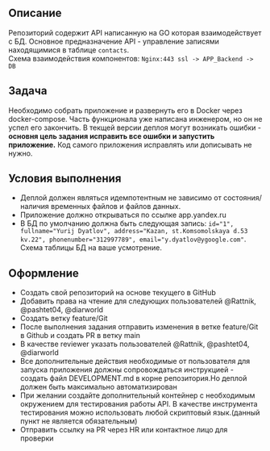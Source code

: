 
## Описание

Репозиторий содержит API написанную на GO которая взаимодействует с БД. Основное предназначение API - управление записями находящимися в таблице `contacts`.  
Схема взаимодействия компонентов: `Nginx:443 ssl -> APP_Backend -> DB`

## Задача
Необходимо собрать приложение и развернуть его в Docker через docker-compose. Часть функционала уже написана инженером, но он не успел его закончить. В текщей версии деплоя могут возникать ошибки - **основня цель задания исправить все ошибки и запустить приложение.** Код самого приложения исправлять или дописывать не нужно.

## Условия выполнения
- Деплой должен являться идемпотентным не зависимо от состояния/наличия временных файлов и файлов данных.
- Приложение должно открываться по ссылке app.yandex.ru
- В БД по умолчанию должна быть следующая запись: `id="1", fullname="Yurij Dyatlov", address="Kazan, st.Komsomolskaya d.53 kv.22", phonenumber="312997789", email="y.dyatlov@ygoogle.com"`. Схема таблицы БД на ваше усмотрение.


## Оформление
- Создать свой репозиторий на основе текущего в GitHub
- Добавить права на чтение для следующих пользователей @Rattnik, @pashtet04, @diarworld
- Создать ветку feature/Git
- После выполнения задания отправить изменения в ветке feature/Git в Github и создать PR в ветку main
- В качестве reviewer указать пользователей @Rattnik, @pashtet04, @diarworld
- Все дополнительные действия необходимые от пользователя для запуска приложения должны сопровождаться инструкцией - создать файл DEVELOPMENT.md в корне репозитория.Но деплой должен быть максимально автоматизирован
- При желании создайте дополнительный контейнер с необходимым окружением для тестирования работы API. В качестве инструмента тестирования можно использовать любой скриптовый язык.(данный пункт не является обязательным)
- Отправить ссылку на PR через HR или контактное лицо для проверки
